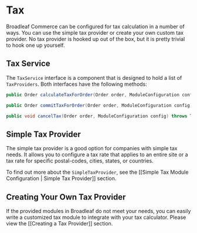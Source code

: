 # Tax

Broadleaf Commerce can be configured for tax calculation in a number of ways. You can use the simple tax provider or  create your own custom tax provider. No tax provider is hooked up out of the box, but it is pretty trivial to hook one up yourself.

## Tax Service

The `TaxService` interface is a component that is designed to hold a list of `TaxProviders`. Both interfaces have the following methods:

```java
public Order calculateTaxForOrder(Order order, ModuleConfiguration config) throws TaxException;

public Order commitTaxForOrder(Order order, ModuleConfiguration config) throws TaxException;

public void cancelTax(Order order, ModuleConfiguration config) throws TaxException;
```

## Simple Tax Provider

The simple tax provider is a good option for companies with simple tax needs. It allows you to configure a tax rate that applies to an entire site or a tax rate for specific postal-codes, cities, states, or countries.

To find out more about the `SimpleTaxProvider`, see the [[Simple Tax Module Configuration | Simple Tax Provider]] section.

## Creating Your Own Tax Provider

If the provided modules in Broadleaf do not meet your needs, you can easily write a customized tax module to integrate with your tax calculator. Please view the [[Creating a Tax Provider]] section.

